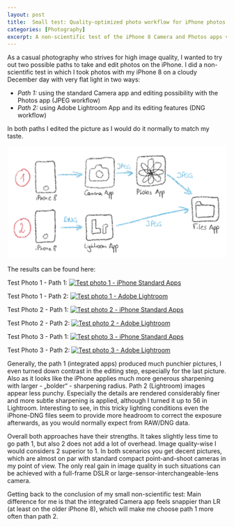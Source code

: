 ```yaml
---
layout: post
title:  Small test: Quality-optimized photo workflow for iPhone photos
categories: [Photography] 
excerpt: A non-scientific test of the iPhone 8 Camera and Photos apps versus the Adobe Lightroom app
---
```

As a casual photography who strives for high image quality, I wanted to try out two possible paths to take and edit photos on the iPhone. I did a non-scientific test in which I took photos with my iPhone 8 on a cloudy December day with very flat light in two ways:

* _Path 1:_ using the standard Camera app and editing possibility with the Photos app (JPEG workflow)
* _Path 2:_ using Adobe Lightroom App and its editing features (DNG workflow)

In both paths I edited the picture as I would do it normally to match my taste.

![Workflow sketch](../images/20201207/workflow-sketch-iPhone-Camera-Photos-Adobe-Lightroom.png)

The results can be found here:

Test Photo 1 - Path 1:
[![Test photo 1 - iPhone Standard Apps](../images/20201207/1_std-app.jpg)](../images/20201207/1_std-app.jpg)

Test Photo 1 - Path 2:
[![Test photo 1 - Adobe Lightroom](../images/20201207/1_LR.jpg)](../images/20201207/1_LR.jpg)

Test Photo 2 - Path 1:
[![Test photo 2 - iPhone Standard Apps](../images/20201207/2_std-app.jpg)](../images/20201207/2_std-app.jpg)

Test Photo 2 - Path 2:
[![Test photo 2 - Adobe Lightroom](../images/20201207/2_LR.jpg)](../images/20201207/2_LR.jpg)

Test Photo 3 - Path 1:
[![Test photo 3 - iPhone Standard Apps](../images/20201207/3_std-app.jpg)](../images/20201207/3_std-app.jpg)

Test Photo 3 - Path 2:
[![Test photo 3 - Adobe Lightroom](../images/20201207/3_LR.jpg)](../images/20201207/3_LR.jpg)


Generally, the path 1 (integrated apps) produced much punchier pictures, I even turned down contrast in the editing step, especially for the last picture. Also as it looks like the iPhone applies much more generous sharpening with larger - „bolder“ - sharpening radius. Path 2 (Lightroom) images appear less punchy. Especially the details are rendered considerably finer and more subtle sharpening is applied, although I turned it up to 56 in Lightroom. Interesting to see, in this tricky lighting conditions even the iPhone-DNG files seem to provide more headroom to correct the exposure afterwards, as you would normally expect from RAW/DNG data.

Overall both approaches have their strengths. It takes slightly less time to go path 1, but also 2 does not add a lot of overhead. Image quality-wise I would considers 2 superior to 1. In both scenarios you get decent pictures, which are almost on par with standard compact point-and-shoot cameras in my point of view. The only real gain in image quality in such situations can be achieved with a full-frame DSLR or large-sensor-interchangeable-lens camera.

Getting back to the conclusion of my small non-scientific test: Main difference for me is that the integrated Camera app feels snappier than LR (at least on the older iPhone 8), which will make me choose path 1 more often than path 2.
